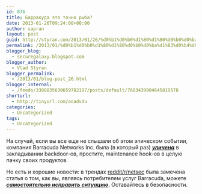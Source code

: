 ```yaml
---
id: 876
title: Барракуда это точно рыба?
date: 2013-01-26T09:24:00+00:00
author: sapran
layout: post
guid: http://styran.com/2013/01/26/%d0%b1%d0%b0%d1%80%d1%80%d0%b0%d0%ba%d1%83%d0%b4%d0%b0-%d1%8d%d1%82%d0%be-%d1%82%d0%be%d1%87%d0%bd%d0%be-%d1%80%d1%8b%d0%b1%d0%b0/
permalink: /2013/01/%d0%b1%d0%b0%d1%80%d1%80%d0%b0%d0%ba%d1%83%d0%b4%d0%b0-%d1%8d%d1%82%d0%be-%d1%82%d0%be%d1%87%d0%bd%d0%be-%d1%80%d1%8b%d0%b1%d0%b0/
blogger_blog:
  - securegalaxy.blogspot.com
blogger_author:
  - Vlad Styran
blogger_permalink:
  - /2013/01/blog-post_26.html
blogger_internal:
  - /feeds/3388835630659782197/posts/default/7683439904645819578
shorturl:
  - http://tinyurl.com/ooadvdu
categories:
  - Uncategorized
tags:
  - Uncategorized
---
```

На случай, если вы все еще не слышали об этом эпическом событии, компания Barracuda Networks Inc. была (в который раз) [_**уличена**_](https://krebsonsecurity.com/2013/01/backdoors-found-in-barracuda-networks-gear/) в закладывании backdoor-ов, простите, maintenance hook-ов в целую пачку своих продуктов.

Но есть и хорошие новости: в трендах [reddit/r/netsec](http://www.reddit.com/r/netsec/) была замечена статья о том, как вы, являясь потребителем услуг Barracuda, можете [_**самостоятельно исправить ситуацию**_](http://blog.nibblesec.org/2013/01/how-to-patch-your-barracuda-virtual.html). Оставайтесь в безопасности.

<div class="addtoany_share_save_container addtoany_content_bottom">
  <div class="a2a_kit a2a_kit_size_32 addtoany_list a2a_target" id="wpa2a_262">
    <a class="a2a_button_facebook" href="http://www.addtoany.com/add_to/facebook?linkurl=https%3A%2F%2Fblog.styran.com%2F2013%2F01%2F%25d0%25b1%25d0%25b0%25d1%2580%25d1%2580%25d0%25b0%25d0%25ba%25d1%2583%25d0%25b4%25d0%25b0-%25d1%258d%25d1%2582%25d0%25be-%25d1%2582%25d0%25be%25d1%2587%25d0%25bd%25d0%25be-%25d1%2580%25d1%258b%25d0%25b1%25d0%25b0%2F&linkname=%D0%91%D0%B0%D1%80%D1%80%D0%B0%D0%BA%D1%83%D0%B4%D0%B0%20%D1%8D%D1%82%D0%BE%20%D1%82%D0%BE%D1%87%D0%BD%D0%BE%20%D1%80%D1%8B%D0%B1%D0%B0%3F" title="Facebook" rel="nofollow" target="_blank"></a><a class="a2a_button_twitter" href="http://www.addtoany.com/add_to/twitter?linkurl=https%3A%2F%2Fblog.styran.com%2F2013%2F01%2F%25d0%25b1%25d0%25b0%25d1%2580%25d1%2580%25d0%25b0%25d0%25ba%25d1%2583%25d0%25b4%25d0%25b0-%25d1%258d%25d1%2582%25d0%25be-%25d1%2582%25d0%25be%25d1%2587%25d0%25bd%25d0%25be-%25d1%2580%25d1%258b%25d0%25b1%25d0%25b0%2F&linkname=%D0%91%D0%B0%D1%80%D1%80%D0%B0%D0%BA%D1%83%D0%B4%D0%B0%20%D1%8D%D1%82%D0%BE%20%D1%82%D0%BE%D1%87%D0%BD%D0%BE%20%D1%80%D1%8B%D0%B1%D0%B0%3F" title="Twitter" rel="nofollow" target="_blank"></a><a class="a2a_button_google_plus" href="http://www.addtoany.com/add_to/google_plus?linkurl=https%3A%2F%2Fblog.styran.com%2F2013%2F01%2F%25d0%25b1%25d0%25b0%25d1%2580%25d1%2580%25d0%25b0%25d0%25ba%25d1%2583%25d0%25b4%25d0%25b0-%25d1%258d%25d1%2582%25d0%25be-%25d1%2582%25d0%25be%25d1%2587%25d0%25bd%25d0%25be-%25d1%2580%25d1%258b%25d0%25b1%25d0%25b0%2F&linkname=%D0%91%D0%B0%D1%80%D1%80%D0%B0%D0%BA%D1%83%D0%B4%D0%B0%20%D1%8D%D1%82%D0%BE%20%D1%82%D0%BE%D1%87%D0%BD%D0%BE%20%D1%80%D1%8B%D0%B1%D0%B0%3F" title="Google+" rel="nofollow" target="_blank"></a><a class="a2a_button_linkedin" href="http://www.addtoany.com/add_to/linkedin?linkurl=https%3A%2F%2Fblog.styran.com%2F2013%2F01%2F%25d0%25b1%25d0%25b0%25d1%2580%25d1%2580%25d0%25b0%25d0%25ba%25d1%2583%25d0%25b4%25d0%25b0-%25d1%258d%25d1%2582%25d0%25be-%25d1%2582%25d0%25be%25d1%2587%25d0%25bd%25d0%25be-%25d1%2580%25d1%258b%25d0%25b1%25d0%25b0%2F&linkname=%D0%91%D0%B0%D1%80%D1%80%D0%B0%D0%BA%D1%83%D0%B4%D0%B0%20%D1%8D%D1%82%D0%BE%20%D1%82%D0%BE%D1%87%D0%BD%D0%BE%20%D1%80%D1%8B%D0%B1%D0%B0%3F" title="LinkedIn" rel="nofollow" target="_blank"></a><a class="a2a_dd addtoany_share_save" href="https://www.addtoany.com/share"></a>
  </div>
</div>